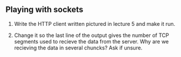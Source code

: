 ## Playing with sockets

1. Write the HTTP client written pictured in lecture 5 and make it run. 

2. Change it so the last line of the output gives the number of TCP segments used to recieve the data from the server.
Why are we recieving the data in several chuncks? Ask if unsure.


